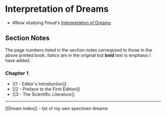 # Interpretation of Dreams

* #Now studying Freud's [Interpretation of Dreams](https://www.amazon.ca/Interpretation-Dreams-Complete-Definitive-Text/dp/0465019773/ref=pd_lpo_1?pd_rd_i=0465019773)


## Section Notes

The page numbers listed in the section notes correspond to those in the above printed book.  *Italics* are in the original but **bold** text is emphasis I have added.

### Chapter 1
* [[1 - Editor's Introduction]]
* [[2 - Preface to the First Edition]]
* [[3 - The Scientific Literature]]

---

[[Dream Index]] - list of my own specimen dreams
